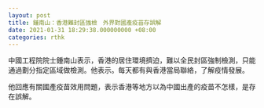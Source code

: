 ```yaml
---
layout: post
title: 鍾南山：香港難封區強檢　外界對國產疫苗存誤解
date: 2021-01-31 18:29:38.000000000 +08:00
categories: rthk
---
```


中國工程院院士鍾南山表示，香港的居住環境擠迫，難以全民封區強制檢測，只能通過劃分指定區域做檢測。他表示。每天都有與香港當局聯絡，了解疫情發展。

他回應有關國產疫苗效用問題，表示香港等地方以為中國出產的疫苗不怎樣，是存在誤解。
